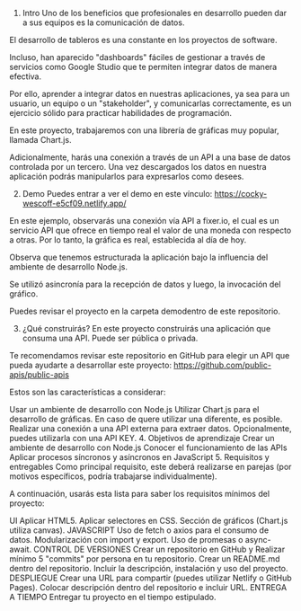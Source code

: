 1. Intro
Uno de los beneficios que profesionales en desarrollo pueden dar a sus equipos es la comunicación de datos.

El desarrollo de tableros es una constante en los proyectos de software.

Incluso, han aparecido "dashboards" fáciles de gestionar a través de servicios como Google Studio que te permiten integrar datos de manera efectiva.



Por ello, aprender a integrar datos en nuestras aplicaciones, ya sea para un usuario, un equipo o un "stakeholder", y comunicarlas correctamente, es un ejercicio sólido para practicar habilidades de programación.

En este proyecto, trabajaremos con una librería de gráficas muy popular, llamada Chart.js.

Adicionalmente, harás una conexión a través de un API a una base de datos controlada por un tercero. Una vez descargados los datos en nuestra aplicación podrás manipularlos para expresarlos como desees.

2. Demo
Puedes entrar a ver el demo en este vínculo: https://cocky-wescoff-e5cf09.netlify.app/



En este ejemplo, observarás una conexión vía API a fixer.io, el cual es un servicio API que ofrece en tiempo real el valor de una moneda con respecto a otras. Por lo tanto, la gráfica es real, establecida al día de hoy.

Observa que tenemos estructurada la aplicación bajo la influencia del ambiente de desarrollo Node.js.

Se utilizó asincronía para la recepción de datos y luego, la invocación del gráfico.

Puedes revisar el proyecto en la carpeta demodentro de este repositorio.

3. ¿Qué construirás?
En este proyecto construirás una aplicación que consuma una API. Puede ser pública o privada.

Te recomendamos revisar este repositorio en GitHub para elegir un API que pueda ayudarte a desarrollar este proyecto: https://github.com/public-apis/public-apis

Estos son las características a considerar:

Usar un ambiente de desarrollo con Node.js
Utilizar Chart.js para el desarrollo de gráficas. En caso de quere utilizar una diferente, es posible.
Realizar una conexión a una API externa para extraer datos. Opcionalmente, puedes utilizarla con una API KEY.
4. Objetivos de aprendizaje
Crear un ambiente de desarrollo con Node.js
Conocer el funcionamiento de las APIs
Aplicar procesos síncronos y asíncronos en JavaScript
5. Requisitos y entregables
Como principal requisito, este deberá realizarse en parejas (por motivos específicos, podría trabajarse individualmente).

A continuación, usarás esta lista para saber los requisitos mínimos del proyecto:

UI
 Aplicar HTML5.
 Aplicar selectores en CSS.
 Sección de gráficos (Chart.js utiliza canvas).
JAVASCRIPT
 Uso de fetch o axios para el consumo de datos.
 Modularización con import y export.
 Uso de promesas o async-await.
CONTROL DE VERSIONES
 Crear un repositorio en GitHub y Realizar mínimo 5 "commits" por persona en tu repositorio.
 Crear un README.md dentro del repositorio. Incluir la descripción, instalación y uso del proyecto.
DESPLIEGUE
 Crear una URL para compartir (puedes utilizar Netlify o GitHub Pages).
 Colocar descripción dentro del repositorio e incluir URL.
ENTREGA A TIEMPO
 Entregar tu proyecto en el tiempo estipulado.